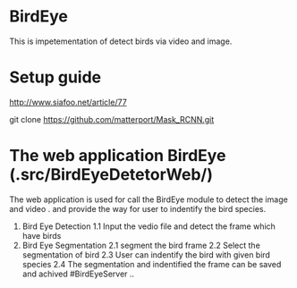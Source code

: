 # BirdEye
This is impetementation of detect birds via video and image.

# Setup guide

http://www.siafoo.net/article/77

git clone https://github.com/matterport/Mask_RCNN.git

# The web application BirdEye (.src/BirdEyeDetetorWeb/)
The web application is used for call the BirdEye module to detect the image and video . and provide the way for user to indentify the bird species.
1. Bird Eye Detection
    1.1 Input the vedio file and detect the frame which have birds
2. Bird Eye Segmentation
    2.1 segment the bird frame 
    2.2 Select the segmentation of bird 
    2.3 User can indentify the bird with given bird species
    2.4 The segmentation and indentified the frame can be saved and achived
#BirdEyeServer 
..
